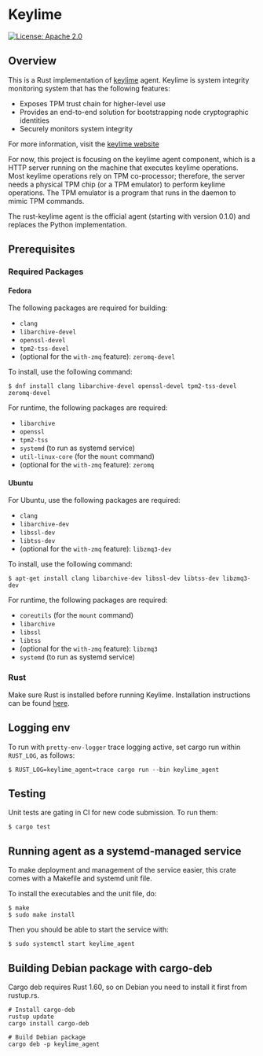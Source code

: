 # Keylime

[![License: Apache 2.0](https://img.shields.io/badge/license-Apache%202-blue)](https://www.apache.org/licenses/LICENSE-2.0)

## Overview

This is a Rust implementation of
[keylime](https://github.com/keylime/keylime) agent. Keylime is system
integrity monitoring system that has the following features:

* Exposes TPM trust chain for higher-level use
* Provides an end-to-end solution for bootstrapping node cryptographic
  identities
* Securely monitors system integrity

For more information, visit the [keylime website](https://keylime.dev)

For now, this project is focusing on the keylime agent component, which is a
HTTP server running on the machine that executes keylime operations.
Most keylime operations rely on TPM co-processor; therefore, the server needs
a physical TPM chip (or a TPM emulator) to perform keylime operations.  The
TPM emulator is a program that runs in the daemon to mimic TPM commands.

The rust-keylime agent is the official agent (starting with version 0.1.0) and
replaces the Python implementation.

## Prerequisites

### Required Packages

#### Fedora

The following packages are required for building:

* `clang`
* `libarchive-devel`
* `openssl-devel`
* `tpm2-tss-devel`
* (optional for the `with-zmq` feature): `zeromq-devel`

To install, use the following command:
```
$ dnf install clang libarchive-devel openssl-devel tpm2-tss-devel zeromq-devel
```

For runtime, the following packages are required:

* `libarchive`
* `openssl`
* `tpm2-tss`
* `systemd` (to run as systemd service)
* `util-linux-core` (for the `mount` command)
* (optional for the `with-zmq` feature): `zeromq`

#### Ubuntu

For Ubuntu, use the following packages are required:

* `clang`
* `libarchive-dev`
* `libssl-dev`
* `libtss-dev`
* (optional for the `with-zmq` feature): `libzmq3-dev`

To install, use the following command:

```
$ apt-get install clang libarchive-dev libssl-dev libtss-dev libzmq3-dev
```

For runtime, the following packages are required:

* `coreutils` (for the `mount` command)
* `libarchive`
* `libssl`
* `libtss`
* (optional for the `with-zmq` feature): `libzmq3`
* `systemd` (to run as systemd service)

### Rust

Make sure Rust is installed before running Keylime. Installation
instructions can be found [here](https://www.rust-lang.org/en-US/install.html).

## Logging env

To run with `pretty-env-logger` trace logging active, set cargo run
within `RUST_LOG`, as follows:

    $ RUST_LOG=keylime_agent=trace cargo run --bin keylime_agent

## Testing

Unit tests are gating in CI for new code submission.  To run them:

```
$ cargo test
```

## Running agent as a systemd-managed service

To make deployment and management of the service easier, this crate
comes with a Makefile and systemd unit file.

To install the executables and the unit file, do:

```console
$ make
$ sudo make install
```

Then you should be able to start the service with:

```console
$ sudo systemctl start keylime_agent
```

## Building Debian package with cargo-deb

Cargo deb requires Rust 1.60, so on Debian you need to install it first from rustup.rs.

```shell
# Install cargo-deb
rustup update
cargo install cargo-deb

# Build Debian package
cargo deb -p keylime_agent
```
